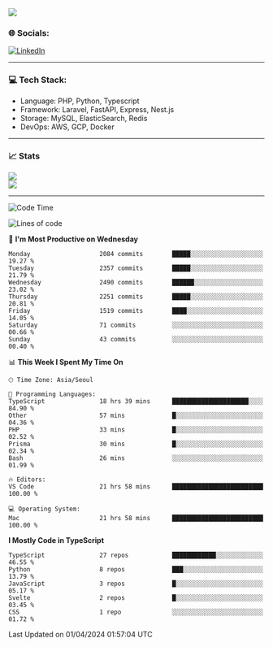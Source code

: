 <!--[![](https://visitcount.itsvg.in/api?id=jin-wk&icon=7&color=12)](https://visitcount.itsvg.in)-->
<!--[![Hits](https://hits.seeyoufarm.com/api/count/incr/badge.svg?url=https%3A%2F%2Fgithub.com%2Fjin-wk&count_bg=%235F625C&title_bg=%23555555&icon=github.svg&icon_color=%23E7E7E7&title=Hits&edge_flat=false)](https://hits.seeyoufarm.com)-->
![](https://komarev.com/ghpvc/?username=jin-wk&color=lightgrey&style=for-the-badge)

### 🌐 Socials:
[![LinkedIn](https://img.shields.io/badge/LinkedIn-%230077B5.svg?logo=linkedin&logoColor=white)](https://linkedin.com/in/jinwook-lee-242625241) 

---

### 💻 Tech Stack:
  - Language: PHP, Python, Typescript
  - Framework: Laravel, FastAPI, Express, Nest.js
  - Storage: MySQL, ElasticSearch, Redis
  - DevOps: AWS, GCP, Docker

---

### 📈 Stats
![](https://github-readme-stats.vercel.app/api?username=jin-wk&theme=dark&hide_border=true&include_all_commits=true&count_private=true)<br/>
![](https://github-readme-streak-stats.herokuapp.com/?user=jin-wk&theme=dark&hide_border=true)<br/>

---

<!--START_SECTION:waka-->
![Code Time](http://img.shields.io/badge/Code%20Time-1%2C308%20hrs%2028%20mins-blue)

![Lines of code](https://img.shields.io/badge/From%20Hello%20World%20I%27ve%20Written-2.2%20million%20lines%20of%20code-blue)

📅 **I'm Most Productive on Wednesday** 

```text
Monday                   2084 commits        █████░░░░░░░░░░░░░░░░░░░░   19.27 % 
Tuesday                  2357 commits        █████░░░░░░░░░░░░░░░░░░░░   21.79 % 
Wednesday                2490 commits        ██████░░░░░░░░░░░░░░░░░░░   23.02 % 
Thursday                 2251 commits        █████░░░░░░░░░░░░░░░░░░░░   20.81 % 
Friday                   1519 commits        ████░░░░░░░░░░░░░░░░░░░░░   14.05 % 
Saturday                 71 commits          ░░░░░░░░░░░░░░░░░░░░░░░░░   00.66 % 
Sunday                   43 commits          ░░░░░░░░░░░░░░░░░░░░░░░░░   00.40 % 
```


📊 **This Week I Spent My Time On** 

```text
🕑︎ Time Zone: Asia/Seoul

💬 Programming Languages: 
TypeScript               18 hrs 39 mins      █████████████████████░░░░   84.90 % 
Other                    57 mins             █░░░░░░░░░░░░░░░░░░░░░░░░   04.36 % 
PHP                      33 mins             █░░░░░░░░░░░░░░░░░░░░░░░░   02.52 % 
Prisma                   30 mins             █░░░░░░░░░░░░░░░░░░░░░░░░   02.34 % 
Bash                     26 mins             ░░░░░░░░░░░░░░░░░░░░░░░░░   01.99 % 

🔥 Editors: 
VS Code                  21 hrs 58 mins      █████████████████████████   100.00 % 

💻 Operating System: 
Mac                      21 hrs 58 mins      █████████████████████████   100.00 % 
```

**I Mostly Code in TypeScript** 

```text
TypeScript               27 repos            ████████████░░░░░░░░░░░░░   46.55 % 
Python                   8 repos             ███░░░░░░░░░░░░░░░░░░░░░░   13.79 % 
JavaScript               3 repos             █░░░░░░░░░░░░░░░░░░░░░░░░   05.17 % 
Svelte                   2 repos             █░░░░░░░░░░░░░░░░░░░░░░░░   03.45 % 
CSS                      1 repo              ░░░░░░░░░░░░░░░░░░░░░░░░░   01.72 % 
```




 Last Updated on 01/04/2024 01:57:04 UTC
<!--END_SECTION:waka-->
